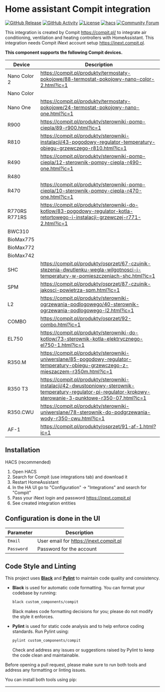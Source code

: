 # Home assistant Compit integration

[![GitHub Release][releases-shield]][releases]
[![GitHub Activity][commits-shield]][commits]
[![License][license-shield]](LICENSE)
[![hacs][hacsbadge]][hacs]
[![Community Forum][forum-shield]][forum]

This integration is created by Compit https://compit.pl/ to integrate air conditioning, ventilation and heating controllers with HomeAssistant. This integration needs Compit iNext account setup https://inext.compit.pl.

**This component supports the following Compit devices.**

| Device        | Description                                                                                                                                                   |
| ------------- | ------------------------------------------------------------------------------------------------------------------------------------------------------------- |
| Nano Color 2  | https://compit.pl/produkty/termostaty-pokojowe/88-termostat-pokojowy-nano-color-2.html?ic=1                                                                   |
| Nano Color    |
| Nano One      | https://compit.pl/produkty/termostaty-pokojowe/24-termostat-pokojowy-nano-one.html?ic=1                                                                       |
| R900          | https://compit.pl/produkty/sterowniki-pomp-ciepla/89-r900.html?ic=1                                                                                           |
| R810          | https://compit.pl/produkty/sterowniki-instalacji/43-pogodowy-regulator-temperatury-obiegu-grzewczego-r810.html?ic=1                                           |
| R490          | https://compit.pl/produkty/sterowniki-pomp-ciepla/12-sterownik-pompy-ciepla-r490-one.html?ic=1                                                                |
| R480          |
| R470          | https://compit.pl/produkty/sterowniki-pomp-ciepla/10-sterownik-pompy-ciepla-r470-one.html?ic=1                                                                |
| R770RS R771RS | https://compit.pl/produkty/sterowniki-do-kotlow/83-pogodowy-regulator-kotla-retortowego-i-instalacji-grzewczej-r771-2.html?ic=1                               |
| BWC310        |
| BioMax775     |
| BioMax772     |
| BioMax742     |
| SHC           | https://compit.pl/produkty/osprzet/67-czujnik-stezenia-dwutlenku-wegla-wilgotnosci-i-temperatury-w-pomieszczeniach-shc.html?ic=1                              |
| SPM           | https://compit.pl/produkty/osprzet/87-czujnik-jakosci-powietrza-spm.html?ic=1                                                                                 |
| L2            | https://compit.pl/produkty/sterowniki-ogrzewania-podlogowego/40-sterownik-ogrzewania-podlogowego-l2.html?ic=1                                                 |
| COMBO         | https://compit.pl/produkty/osprzet/92-combo.html?ic=1                                                                                                         |
| EL750         | https://compit.pl/produkty/sterowniki-do-kotlow/73-sterownik-kotla-elektrycznego-el750-1.html?ic=1
| R350.M        | https://compit.pl/produkty/sterowniki-uniwerslane/85-pogodowy-regulator-temperatury-obiegu-grzewczego-z-mieszaczem-r350m.html?ic=1                            |
| R350 T3       | https://compit.pl/produkty/sterowniki-instalacji/42-dwustopniowy-sterownik-temperatury-regulator-pi-regulator-krokowy-sterowanie-3-punktowe-r350-07.html?ic=1 |
| R350.CWU      | https://compit.pl/produkty/sterowniki-uniwerslane/78-sterownik-do-podgrzewania-wody-r350-cwu.html?ic=1                                                        |
| AF-1          | https://compit.pl/produkty/osprzet/91-af-1.html?ic=1

## Installation

HACS (recommended)

1. Open HACS
2. Search for Compit (use integrations tab) and download it
3. Restart HomeAssistant
4. In the HA UI go to "Configuration" -> "Integrations" and search for "Compit"
5. Pass your iNext login and password https://inext.compit.pl
6. See created integration entities

## Configuration is done in the UI

| Parameter  | Description                            |
| ---------- | -------------------------------------- |
| `Email`    | User email for https://inext.compit.pl |
| `Password` | Password for the account               |

## Code Style and Linting

This project uses **[Black](https://black.readthedocs.io/en/stable/)** and **[Pylint](https://pylint.pycqa.org/)** to maintain code quality and consistency.

- **Black** is used for automatic code formatting. You can format your codebase by running:
  ```bash
  black custom_components/compit
  ```
  Black makes code formatting decisions for you; please do not modify the style it enforces.

- **Pylint** is used for static code analysis and to help enforce coding standards. Run Pylint using:
  ```bash
  pylint custom_components/compit
  ```
  Check and address any issues or suggestions raised by Pylint to keep the code clean and maintainable.

Before opening a pull request, please make sure to run both tools and address any formatting or linting issues.

You can install both tools using pip:

---

[CompitHomeAssistant]: https://github.com/CompitHomeAssistant/HomeAssistant
[maintainer]: hhttps://github.com/CompitHomeAssistant
[maintainer-shield]: https://img.shields.io/badge/maintainer-%40CompitHomeAssistant-blue.svg?style=for-the-badge
[commits]: https://github.com/CompitHomeAssistant/HomeAssistant/commits/master
[commits-shield]: https://img.shields.io/github/commit-activity/y/CompitHomeAssistant/HomeAssistant.svg?style=for-the-badge
[hacs]: https://github.com/custom-components/hacs
[hacsbadge]: https://img.shields.io/badge/HACS-Custom-orange.svg?style=for-the-badge
[forum]: https://community.home-assistant.io/
[forum-shield]: https://img.shields.io/badge/community-forum-brightgreen.svg?style=for-the-badge
[releases]: https://github.com/CompitHomeAssistant/HomeAssistant/releases
[releases-shield]: https://img.shields.io/github/release/CompitHomeAssistant/HomeAssistant.svg?style=for-the-badge
[license-shield]: https://img.shields.io/github/license/CompitHomeAssistant/HomeAssistant.svg?style=for-the-badge